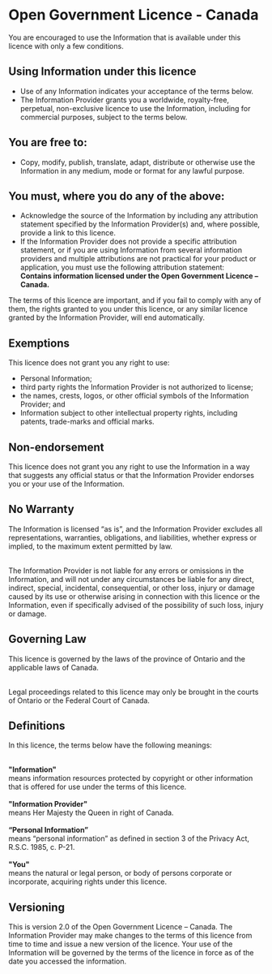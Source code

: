 <h1>Open Government Licence - Canada</h1>
You are encouraged to use the Information that is available under this licence with only a few conditions.

<h2>Using Information under this licence</h2>
<ul>
<li>Use of any Information indicates your acceptance of the terms below.</li>
<li>The Information Provider grants you a worldwide, royalty-free, perpetual, non-exclusive licence to use the Information, including for commercial purposes, subject to the terms below.</li>
</ul>

<h2>You are free to:</h2>
<ul>
<li>Copy, modify, publish, translate, adapt, distribute or otherwise use the Information in any medium, mode or format for any lawful purpose.</li>
</ul>

<h2>You must, where you do any of the above:</h2>
<ul>
<li>Acknowledge the source of the Information by including any attribution statement specified by the Information Provider(s) and, where possible, provide a link to this licence.</li>
<li>If the Information Provider does not provide a specific attribution statement, or if you are using Information from several information providers and multiple attributions are not practical for your product or application, you must use the following attribution statement:</li>
<b>Contains information licensed under the Open Government Licence – Canada.</b><br>
</ul>
The terms of this licence are important, and if you fail to comply with any of them, the rights granted to you under this licence, or any similar licence granted by the Information Provider, will end automatically.

<h2>Exemptions</h2>
This licence does not grant you any right to use:
<ul>
<li>Personal Information;</li>
<li>third party rights the Information Provider is not authorized to license;</li>
<li>the names, crests, logos, or other official symbols of the Information Provider; and</li>
<li>Information subject to other intellectual property rights, including patents, trade-marks and official marks.</li>
</ul>

<h2>Non-endorsement</h2>
This licence does not grant you any right to use the Information in a way that suggests any official status or that the Information Provider endorses you or your use of the Information.

<h2>No Warranty</h2>
The Information is licensed “as is”, and the Information Provider excludes all representations, warranties, obligations, and liabilities, whether express or implied, to the maximum extent permitted by law.<br>

<br>The Information Provider is not liable for any errors or omissions in the Information, and will not under any circumstances be liable for any direct, indirect, special, incidental, consequential, or other loss, injury or damage caused by its use or otherwise arising in connection with this licence or the Information, even if specifically advised of the possibility of such loss, injury or damage.

<h2>Governing Law</h2>
This licence is governed by the laws of the province of Ontario and the applicable laws of Canada.<br>

<br>Legal proceedings related to this licence may only be brought in the courts of Ontario or the Federal Court of Canada.

<h2>Definitions</h2>
In this licence, the terms below have the following meanings:<br>

<br><b>"Information"</b><br>
means information resources protected by copyright or other information that is offered for use under the terms of this licence.<br>
<br><b>"Information Provider"</b></br>
means Her Majesty the Queen in right of Canada.<br>
<br><b>“Personal Information”</b><br>
means “personal information” as defined in section 3 of the Privacy Act, R.S.C. 1985, c. P-21.<br>
<br><b>"You"</b><br>
means the natural or legal person, or body of persons corporate or incorporate, acquiring rights under this licence.<br>

<h2>Versioning</h2>
This is version 2.0 of the Open Government Licence – Canada. The Information Provider may make changes to the terms of this licence from time to time and issue a new version of the licence. Your use of the Information will be governed by the terms of the licence in force as of the date you accessed the information.
